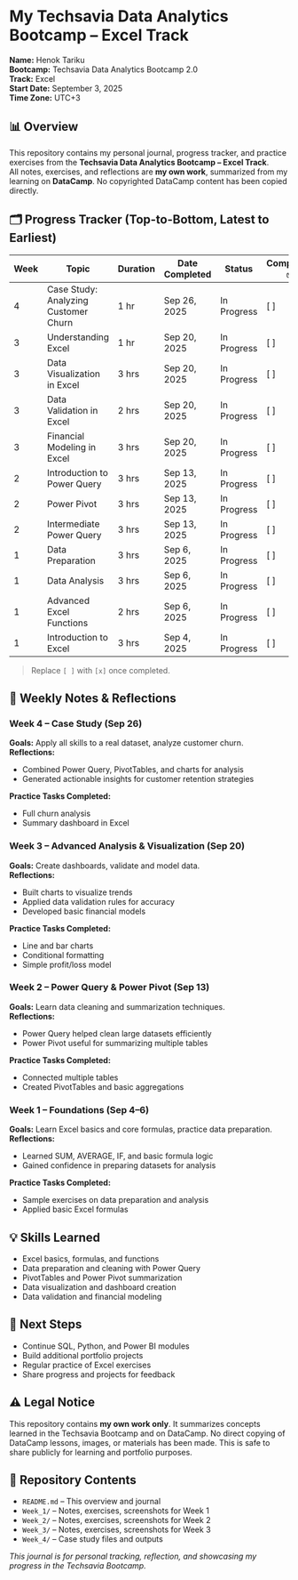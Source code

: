 # My Techsavia Data Analytics Bootcamp – Excel Track

**Name:** Henok Tariku  
**Bootcamp:** Techsavia Data Analytics Bootcamp 2.0  
**Track:** Excel  
**Start Date:** September 3, 2025  
**Time Zone:** UTC+3  


## 📊 Overview

This repository contains my personal journal, progress tracker, and practice exercises from the **Techsavia Data Analytics Bootcamp – Excel Track**.  
All notes, exercises, and reflections are **my own work**, summarized from my learning on **DataCamp**. No copyrighted DataCamp content has been copied directly.


## 🗂️ Progress Tracker (Top-to-Bottom, Latest to Earliest)

| Week | Topic | Duration | Date Completed | Status | Completed ✅ |
|------|-------|---------|----------------|--------|-------------|
| 4 | Case Study: Analyzing Customer Churn | 1 hr | Sep 26, 2025 | In Progress | [ ] |
| 3 | Understanding Excel | 1 hr | Sep 20, 2025 | In Progress | [ ] |
| 3 | Data Visualization in Excel | 3 hrs | Sep 20, 2025 | In Progress | [ ] |
| 3 | Data Validation in Excel | 2 hrs | Sep 20, 2025 | In Progress | [ ] |
| 3 | Financial Modeling in Excel | 3 hrs | Sep 20, 2025 | In Progress | [ ] |
| 2 | Introduction to Power Query | 3 hrs | Sep 13, 2025 | In Progress | [ ] |
| 2 | Power Pivot | 3 hrs | Sep 13, 2025 | In Progress | [ ] |
| 2 | Intermediate Power Query | 3 hrs | Sep 13, 2025 | In Progress | [ ] |
| 1 | Data Preparation | 3 hrs | Sep 6, 2025 | In Progress | [ ] |
| 1 | Data Analysis | 3 hrs | Sep 6, 2025 | In Progress | [ ] |
| 1 | Advanced Excel Functions | 2 hrs | Sep 6, 2025 | In Progress | [ ] |
| 1 | Introduction to Excel | 3 hrs | Sep 4, 2025 | In Progress | [ ] |

> Replace `[ ]` with `[x]` once completed.


## 📝 Weekly Notes & Reflections

### Week 4 – Case Study (Sep 26)
**Goals:** Apply all skills to a real dataset, analyze customer churn.  
**Reflections:**  
- Combined Power Query, PivotTables, and charts for analysis  
- Generated actionable insights for customer retention strategies  

**Practice Tasks Completed:**  
- Full churn analysis  
- Summary dashboard in Excel  


### Week 3 – Advanced Analysis & Visualization (Sep 20)
**Goals:** Create dashboards, validate and model data.  
**Reflections:**  
- Built charts to visualize trends  
- Applied data validation rules for accuracy  
- Developed basic financial models  

**Practice Tasks Completed:**  
- Line and bar charts  
- Conditional formatting  
- Simple profit/loss model  


### Week 2 – Power Query & Power Pivot (Sep 13)
**Goals:** Learn data cleaning and summarization techniques.  
**Reflections:**  
- Power Query helped clean large datasets efficiently  
- Power Pivot useful for summarizing multiple tables  

**Practice Tasks Completed:**  
- Connected multiple tables  
- Created PivotTables and basic aggregations  


### Week 1 – Foundations (Sep 4–6)
**Goals:** Learn Excel basics and core formulas, practice data preparation.  
**Reflections:**  
- Learned SUM, AVERAGE, IF, and basic formula logic  
- Gained confidence in preparing datasets for analysis  

**Practice Tasks Completed:**  
- Sample exercises on data preparation and analysis  
- Applied basic Excel formulas  


## 💡 Skills Learned

- Excel basics, formulas, and functions  
- Data preparation and cleaning with Power Query  
- PivotTables and Power Pivot summarization  
- Data visualization and dashboard creation  
- Data validation and financial modeling  


## 🚀 Next Steps

- Continue SQL, Python, and Power BI modules  
- Build additional portfolio projects  
- Regular practice of Excel exercises  
- Share progress and projects for feedback  


## ⚠️ Legal Notice

This repository contains **my own work only**. It summarizes concepts learned in the Techsavia Bootcamp and on DataCamp. No direct copying of DataCamp lessons, images, or materials has been made. This is safe to share publicly for learning and portfolio purposes.  

## 📂 Repository Contents

- `README.md` – This overview and journal  
- `Week_1/` – Notes, exercises, screenshots for Week 1  
- `Week_2/` – Notes, exercises, screenshots for Week 2  
- `Week_3/` – Notes, exercises, screenshots for Week 3  
- `Week_4/` – Case study files and outputs  


*This journal is for personal tracking, reflection, and showcasing my progress in the Techsavia Bootcamp.*
